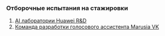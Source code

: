 ### Отборочные испытания на стажировки 

1) [AI лаборатории Huawei R&D](https://career.huawei.ru/rri/)
2) [Команда разработки голосового ассистента Marusia VK](https://marusia.vk.com/)